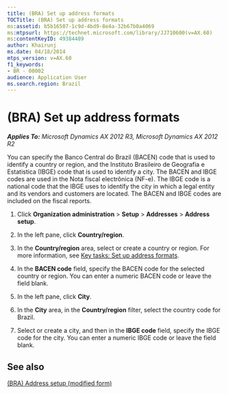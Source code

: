 ```yaml
---
title: (BRA) Set up address formats
TOCTitle: (BRA) Set up address formats
ms:assetid: b5b16507-1c9d-4bd9-8e4a-32b67b0a4069
ms:mtpsurl: https://technet.microsoft.com/library/JJ710600(v=AX.60)
ms:contentKeyID: 49384489
author: Khairunj
ms.date: 04/18/2014
mtps_version: v=AX.60
f1_keywords:
- BR - 00002
audience: Application User
ms.search.region: Brazil
---
```


# (BRA) Set up address formats 


_**Applies To:** Microsoft Dynamics AX 2012 R3, Microsoft Dynamics AX 2012 R2_

You can specify the Banco Central do Brazil (BACEN) code that is used to identify a country or region, and the Instituto Brasileiro de Geografia e Estatistica (IBGE) code that is used to identify a city. The BACEN and IBGE codes are used in the Nota fiscal electrônica (NF-e). The IBGE code is a national code that the IBGE uses to identify the city in which a legal entity and its vendors and customers are located. The BACEN and IBGE codes are included on the fiscal reports.

1.  Click **Organization administration** \> **Setup** \> **Addresses** \> **Address setup**.

2.  In the left pane, click **Country/region**.

3.  In the **Country/region** area, select or create a country or region. For more information, see [Key tasks: Set up address formats](key-tasks-set-up-address-formats.md).

4.  In the **BACEN code** field, specify the BACEN code for the selected country or region. You can enter a numeric BACEN code or leave the field blank.

5.  In the left pane, click **City**.

6.  In the **City** area, in the **Country/region** filter, select the country code for Brazil.

7.  Select or create a city, and then in the **IBGE code** field, specify the IBGE code for the city. You can enter a numeric IBGE code or leave the field blank.

## See also

[(BRA) Address setup (modified form)](https://technet.microsoft.com/library/jj710525\(v=ax.60\))

  


